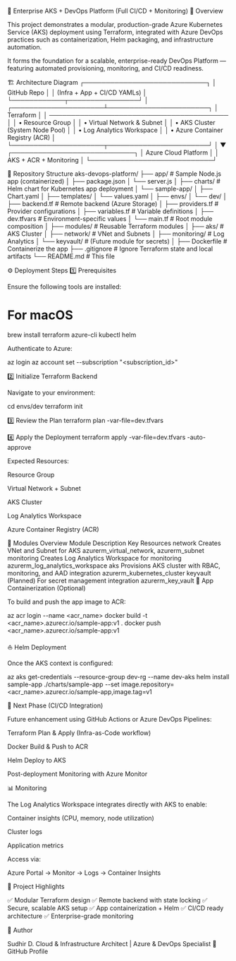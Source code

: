 🧭 Enterprise AKS + DevOps Platform (Full CI/CD + Monitoring)
🚀 Overview

This project demonstrates a modular, production-grade Azure Kubernetes Service (AKS) deployment using Terraform, integrated with Azure DevOps practices such as containerization, Helm packaging, and infrastructure automation.

It forms the foundation for a scalable, enterprise-ready DevOps Platform — featuring automated provisioning, monitoring, and CI/CD readiness.

🏗️ Architecture Diagram
                 ┌────────────────────────────┐
                 │        GitHub Repo          │
                 │ (Infra + App + CI/CD YAMLs) │
                 └────────────┬────────────────┘
                              │
        ┌─────────────────────┴───────────────────────┐
        │                 Terraform                   │
        │  ─────────────────────────────────────────  │
        │  • Resource Group                           │
        │  • Virtual Network & Subnet                 │
        │  • AKS Cluster (System Node Pool)           │
        │  • Log Analytics Workspace                  │
        │  • Azure Container Registry (ACR)           │
        └─────────────────────┬───────────────────────┘
                              │
                              ▼
          ┌────────────────────────────┐
          │     Azure Cloud Platform    │
          │   AKS + ACR + Monitoring    │
          └────────────────────────────┘

📁 Repository Structure
aks-devops-platform/
├── app/                     # Sample Node.js app (containerized)
│   ├── package.json
│   └── server.js
│
├── charts/                  # Helm chart for Kubernetes app deployment
│   └── sample-app/
│       ├── Chart.yaml
│       ├── templates/
│       └── values.yaml
│
├── envs/
│   └── dev/
│       ├── backend.tf        # Remote backend (Azure Storage)
│       ├── providers.tf      # Provider configurations
│       ├── variables.tf      # Variable definitions
│       ├── dev.tfvars        # Environment-specific values
│       └── main.tf           # Root module composition
│
├── modules/                  # Reusable Terraform modules
│   ├── aks/                  # AKS Cluster
│   ├── network/              # VNet and Subnets
│   ├── monitoring/           # Log Analytics
│   └── keyvault/             # (Future module for secrets)
│
├── Dockerfile                # Containerize the app
├── .gitignore                # Ignore Terraform state and local artifacts
└── README.md                 # This file

⚙️ Deployment Steps
1️⃣ Prerequisites

Ensure the following tools are installed:

# For macOS
brew install terraform azure-cli kubectl helm


Authenticate to Azure:

az login
az account set --subscription "<subscription_id>"

2️⃣ Initialize Terraform Backend

Navigate to your environment:

cd envs/dev
terraform init

3️⃣ Review the Plan
terraform plan -var-file=dev.tfvars

4️⃣ Apply the Deployment
terraform apply -var-file=dev.tfvars -auto-approve


Expected Resources:

Resource Group

Virtual Network + Subnet

AKS Cluster

Log Analytics Workspace

Azure Container Registry (ACR)

🧱 Modules Overview
Module	Description	Key Resources
network	Creates VNet and Subnet for AKS	azurerm_virtual_network, azurerm_subnet
monitoring	Creates Log Analytics Workspace for monitoring	azurerm_log_analytics_workspace
aks	Provisions AKS cluster with RBAC, monitoring, and AAD integration	azurerm_kubernetes_cluster
keyvault	(Planned) For secret management integration	azurerm_key_vault
🐳 App Containerization (Optional)

To build and push the app image to ACR:

az acr login --name <acr_name>
docker build -t <acr_name>.azurecr.io/sample-app:v1 .
docker push <acr_name>.azurecr.io/sample-app:v1

⛵ Helm Deployment

Once the AKS context is configured:

az aks get-credentials --resource-group dev-rg --name dev-aks
helm install sample-app ./charts/sample-app --set image.repository=<acr_name>.azurecr.io/sample-app,image.tag=v1

🧩 Next Phase (CI/CD Integration)

Future enhancement using GitHub Actions or Azure DevOps Pipelines:

Terraform Plan & Apply (Infra-as-Code workflow)

Docker Build & Push to ACR

Helm Deploy to AKS

Post-deployment Monitoring with Azure Monitor

📊 Monitoring

The Log Analytics Workspace integrates directly with AKS to enable:

Container insights (CPU, memory, node utilization)

Cluster logs

Application metrics

Access via:

Azure Portal → Monitor → Logs → Container Insights

🏁 Project Highlights

✅ Modular Terraform design
✅ Remote backend with state locking
✅ Secure, scalable AKS setup
✅ App containerization + Helm
✅ CI/CD ready architecture
✅ Enterprise-grade monitoring

👤 Author

Sudhir D.
Cloud & Infrastructure Architect | Azure & DevOps Specialist
🔗 GitHub Profile
